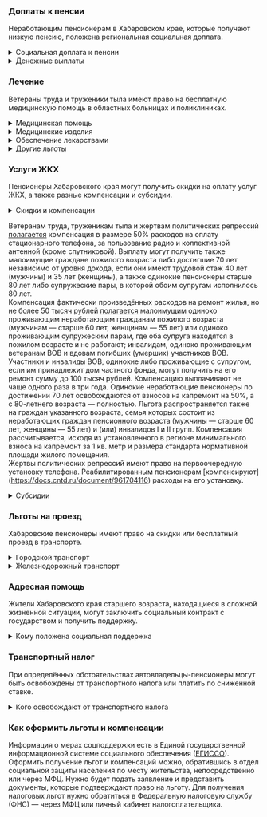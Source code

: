 ### Доплаты к пенсии
Неработающим пенсионерам в Хабаровском крае, которые получают низкую пенсию, положена региональная социальная доплата. 
<details>
<summary>Социальная доплата к пенсии</summary>
В Хабаровском крае региональный прожиточный минимум пенсионера превышает общефедеральный. Поэтому неработающим пенсионерам с низким размером пенсии производится региональная социальная доплата к пенсии до прожиточного минимума пенсионера — до 13 205 рублей. 
Для назначения доплаты в настоящее время необходимо обращаться в отдел социальной защиты населения по месту своего жительства. А с 2022 года доплата будет назначаться автоматически.
</details>
<details>

<summary>Денежные выплаты</summary>
Всем гражданам пожилого возраста [полагается](https://docs.cntd.ru/document/995111997) ежемесячная денежная выплата в сумме 720 рублей. Её назначают мужчинам старше 60 лет и женщинам, которые достигли возраста 55 лет, если они не относятся к льготным категориям. ЕДВ ветеранов труда составляет 940 рублей, а труженики тыла и жертвы политических репрессий получают по 1020 рублей. По желанию льготника полагающаяся ему выплата может быть заменена на проезд на общественном транспорте.
</details>

### Лечение
Ветераны труда и труженики тыла имеют право на бесплатную медицинскую помощь в областных больницах и поликлиниках. 
<details>

<summary>Медицинская помощь </summary>
Ветераны труда и труженики тыла, а также граждане пожилого возраста [сохраняют право](https://docs.cntd.ru/document/995111997) на обслуживание в поликлиниках и других медицинских учреждениях, к которым они были прикреплены в период работы до выхода на пенсию. Оказание медицинской помощи вне очереди полагается реабилитированным и пострадавшим от репрессий пенсионерам.
</details>
<details>

<summary>Медицинские изделия</summary>
Всем гражданам пожилого возраста, а также ветеранам труда, труженикам тыла и пострадавшим от политических репрессий пенсионерам [полагается](https://docs.cntd.ru/document/995111997) бесплатное изготовление и ремонт зубных протезов. Льгота не распространяется на расходы по оплате стоимости драгоценных металлов и металлокерамики. 
Труженики тыла и жертвы политических репрессий бесплатно обеспечиваются другими протезами и протезно-ортопедическими изделиями.</details>
<details>
<summary>Обеспечение лекарствами</summary>
Реабилитированных пенсионеров бесплатно [обеспечивают](https://docs.cntd.ru/document/995112000) лекарственными препаратами по рецептам врачей, а для тружеников тыла и пострадавших от политических репрессий стоимость лекарств снижается на 50%.
</details>
<details>
<summary>Другие льготы</summary>
Неработающие граждане пожилого возраста [обеспечиваются](https://docs.cntd.ru/document/995132127) санаторно-курортными путёвками по медицинским показаниям в порядке очерёдности, не чаще одного раза в два года. Если по заключению врача санаторно-курортное лечение по состоянию здоровья необходимо в определённые сроки, путёвку выдают вне очереди, независимо от даты получения последней путёвки. В первоочередном порядке [обеспечивают] (https://docs.cntd.ru/document/995112000) путёвками жертв политических репрессий.
</details>


### Услуги ЖКХ
Пенсионеры Хабаровского края могут получить скидки на оплату услуг ЖКХ, а также разные компенсации и субсидии. 

<details>
<summary>Скидки и компенсации</summary>
Ветеранам труда, реабилитированным и пострадавшим от репрессий пенсионерам, а также труженикам тыла выплачивается компенсация в размере 50% расходов на оплату жилого помещения, коммунальных услуг и взносов на капремонт. 
На [льготу](https://docs.cntd.ru/document/995111997) могут рассчитывать также малоимущие граждане пожилого возраста либо достигшие 70 лет независимо от уровня дохода, если они имеют трудовой стаж 40 лет (мужчины) и 35 лет (женщины), а также одинокие пенсионеры старше 80 лет или супружеская пара, в которой обоим супругам исполнилось 80 лет.  
Льготу получают также члены семьи, совместно проживающие с реабилитированным пенсионером. Компенсацию предоставляют, исходя из объёмов потребляемых услуг, но не более нормативов потребления.</details>

Ветеранам труда, труженикам тыла и жертвам политических репрессий [полагается](https://docs.cntd.ru/document/995111997) компенсация в размере 50% расходов на оплату стационарного телефона, за пользование радио и коллективной антенной (кроме спутниковой). Выплату могут получить также малоимущие граждане пожилого возраста либо достигшие 70 лет независимо от уровня дохода, если они имеют трудовой стаж 40 лет (мужчины) и 35 лет (женщины), а также одинокие пенсионеры старше 80 лет либо супружеские пары, в которой обоим супругам исполнилось 80 лет.  
Компенсация фактически произведённых расходов на ремонт жилья, но не более 50 тысяч рублей [полагается](https://docs.cntd.ru/document/995132127) малоимущим одиноко проживающим неработающим гражданам пожилого возраста (мужчинам — старше 60 лет, женщинам — 55 лет) или одиноко проживающим супружеским парам, где оба супруга находятся в пожилом возрасте и не работают; инвалидам, одиноко проживающим ветеранам ВОВ и вдовам погибших (умерших) участников ВОВ. Участники и инвалиды ВОВ, одинокие либо проживающие с супругом, если им принадлежит дом частного фонда, могут получить на его ремонт сумму до 100 тысяч рублей. Компенсацию выплачивают не чаще одного раза в три года.
Одинокие неработающие пенсионеры по достижении 70 лет освобождаются от взносов на капремонт на 50%, а с 80-летнего возраста — полностью. Льгота распространяется также на граждан указанного возраста, семья которых состоит из неработающих граждан пенсионного возраста (мужчины — старше 60 лет, женщины — 55 лет) и (или) инвалидов I и II групп. Компенсация рассчитывается, исходя из установленного в регионе минимального взноса на капремонт за 1 кв. метр и размера стандарта нормативной площади жилого помещения.  
Жертвы политических репрессий имеют право на первоочередную установку телефона. Реабилитированным пенсионерам [компенсируют] (https://docs.cntd.ru/document/961704116) расходы на его установку.
</details>

<details>
<summary>Субсидии</summary>
Пенсионеры могут оформить субсидию на оплату услуг ЖКХ при тратах на «коммуналку» более 22% совокупного дохода семьи. Этот порог снижается для малообеспеченных граждан: при доходах ниже прожиточного минимума доля расходов уменьшается на поправочный коэффициент, равный среднедушевому доходу семьи к прожиточному минимуму. 
</details>

### Льготы на проезд
Хабаровские пенсионеры имеют право на скидки или бесплатный проезд в транспорте. 
<details>
<summary>Городской транспорт</summary>
Мужчинам старше 60 лет, женщинам — 55 лет, ветеранам труда, труженикам тыла и жертвам политических репрессий, получающим ЕДВ, эта выплата может быть [заменена](https://docs.cntd.ru/document/995111997) на проезд на транспорте общего пользования (кроме такси) городского и пригородного сообщения по социальной транспортной карте или платёжной карте «Мир». Указанным категориям льготников, которые не пользуются бесплатным проездом по социальной транспортной карте, если у них или их супругов в собственности или пользовании есть садовые или огородные земельные участки, выплачивают [компенсацию] (https://docs.cntd.ru/document/465331670) расходов на оплату проезда к этим участкам. Выплата полагается за проезд на пригородном автомобильном и железнодорожном транспорте, а также водном транспорте внутригородского и пригородного сообщения. Компенсацию можно получить в том же году, когда совершались поездки, — начиная с 1 июня.
</details>
<details>
<summary>Железнодорожный транспорт</summary>
Реабилитированным пенсионерам один раз в год [компенсируется](https://docs.cntd.ru/document/995112000) стоимость поездки по территории России туда и обратно железнодорожным транспортом. При путешествии водным, воздушным или автомобильным транспортом вернут 50% затрат.
</details>

### Адресная помощь
Жители Хабаровского края старшего возраста, находящиеся в сложной жизненной ситуации, могут заключить социальный контракт с государством и получить поддержку.

<details>
<summary>Кому положена социальная поддержка</summary>
Пенсионерам, которые по не зависящим от них причинам оказались в трудной жизненной ситуации, оказывают адресную помощь. Она может быть в виде денежных выплат, ежемесячных или единовременных, либо в натуральной форме — обеспечения продуктами питания, одеждой и обувью, медикаментами и прочее. С нуждающимися пенсионерами может быть заключён социальный контракт.

</details>

### Транспортный налог
При определённых обстоятельствах автовладельцы-пенсионеры могут быть освобождены от транспортного налога или платить по сниженной ставке. 
<details>
<summary>Кого освобождают от транспортного налога</summary>
Мужчины, имеющие трудовой стаж не менее 40 лет, а женщины — не менее 35 лет (при проживании в районах Крайнего Севера и приравненных местностях — 35 и 30 лет стажа соответственно), ветераны труда и боевых действий, инвалиды III группы (при условии, что они признаны малоимущими), а также пострадавшие от радиации [освобождаются](https://www.nalog.gov.ru/rn77/service/tax/d1096265/) от уплаты транспортного налога за один легковой автомобиль или мотоцикл (мотороллер) с мощностью двигателя до 100 л. с. Инвалиды I и II групп получают льготу на один легковой автомобиль до 150 л. с. Ветераны ВОВ могут не уплачивать налог за один легковой автомобиль до 150 л. с. или мотоцикл (мотороллер), а также катер или моторную лодку до 60 л. с., если они зарегистрированы до 1 июля 2003 года.
</details>

### Как оформить льготы и компенсации 
Информация о мерах соцподдержки есть в Единой государственной информационной системе социального обеспечения ([ЕГИССО]( http://egisso.ru/site/client/#/)). Оформить получение льгот и компенсаций можно, обратившись в отдел социальной защиты населения по месту жительства, непосредственно или через МФЦ. Нужно будет подать заявление и представить документы, которые подтверждают право на льготу. Для получения налоговых льгот нужно обратиться в Федеральную налоговую службу (ФНС) — через МФЦ или личный кабинет налогоплательщика.
















